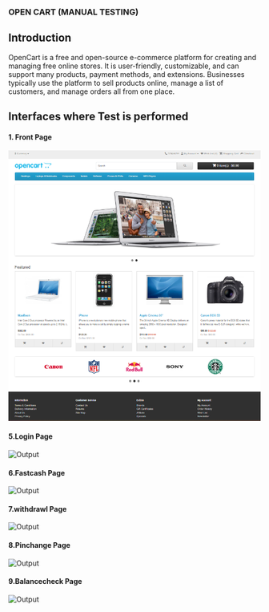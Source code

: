 ### OPEN CART (MANUAL TESTING)

## Introduction

OpenCart is a free and open-source e-commerce platform for creating and managing free online stores. It is user-friendly, customizable, and can support many products, payment methods, and extensions. Businesses typically use the platform to sell products online, manage a list of customers, and manage orders all from one place.

## Interfaces where Test is performed
#### 1. Front Page
![Output](Opencart1.png)

#### 5.Login Page
![Output](Login(2).png)

#### 6.Fastcash Page
![Output](Fastcash.png)

#### 7.withdrawl Page
![Output](withdrawl.png)

#### 8.Pinchange Page
![Output](pinchange.png)

#### 9.Balancecheck Page
![Output](Balancecheck.png)
